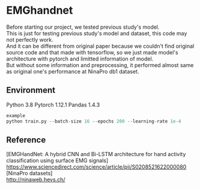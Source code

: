 # EMGhandnet

Before starting our project, we tested previous study's model.   
This is just for testing previous study's model and dataset, this code may not perfectly work.   
And it can be different from original paper because we couldn't find original source code and that made with tensorflow, so we just made model's architecture with pytorch and limitted information of model.   
But without some information and preprocessing, it performed almost same as original one's performance at NinaPro db1 dataset.   


## Environment
Python 3.8
Pytorch 1.12.1
Pandas 1.4.3

```python
example
python train.py --batch-size 16 --epochs 200 --learning-rate 1e-4
```

## Reference
[EMGHandNet: A hybrid CNN and Bi-LSTM architecture for hand activity classification using surface EMG signals]   
https://www.sciencedirect.com/science/article/pii/S0208521622000080   
[NinaPro datasets]   
http://ninaweb.hevs.ch/
